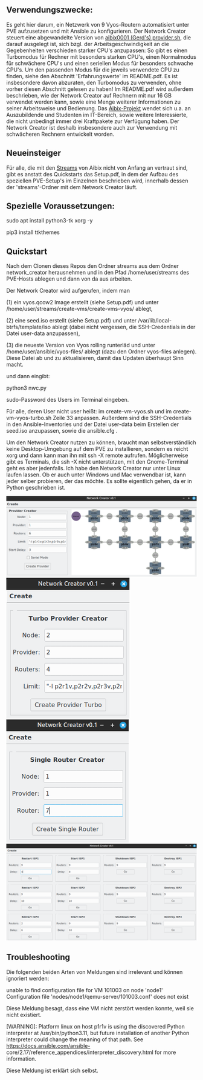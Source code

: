 ## Verwendungszwecke:

Es geht hier darum, ein Netzwerk von 9 Vyos-Routern automatisiert unter PVE aufzusetzen und mit Ansible zu konfigurieren. Der Network Creator steuert eine abgewandelte Version von [aibix0001 (Gerd's) provider.sh](https://github.com/aibix0001/aasil), die darauf ausgelegt ist, sich bzgl. der Arbeitsgeschwindigkeit an die Gegebenheiten verschieden starker CPU's anzupassen: So gibt es einen Turbomodus für Rechner mit besonders starken CPU's, einen Normalmodus für schwächere CPU's und einen seriellen Modus für besonders schwache CPU's. Um den passenden Modus für die jeweils verwendete CPU zu finden, siehe den Abschnitt 'Erfahrungswerte' im README.pdf. Es ist insbesondere davon abzuraten, den Turbomodus zu verwenden, ohne vorher diesen Abschnitt gelesen zu haben! Im README.pdf wird außerdem beschrieben, wie der Network Creator auf Rechnern mit nur 16 GB verwendet werden kann, sowie eine Menge weiterer Informationen zu seiner Arbeitsweise und Bedienung. Das [Aibix-Projekt](https://www.twitch.tv/aibix0001) wendet sich u.a. an Auszubildende und Studenten im IT-Bereich, sowie weitere Interessierte, die nicht unbedingt immer drei Kraftpakete zur Verfügung haben. Der Network Creator ist deshalb insbesondere auch zur Verwendung mit schwächeren Rechnern entwickelt worden.


## Neueinsteiger

Für alle, die mit den [Streams](https://github.com/aibix0001/streams) von Aibix nicht von Anfang an vertraut sind, gibt es anstatt des Quickstarts das Setup.pdf, in dem der Aufbau des speziellen PVE-Setup's im Einzelnen beschrieben wird, innerhalb dessen der 'streams'-Ordner mit dem Network Creator läuft.


## Spezielle Voraussetzungen:

sudo apt install python3-tk xorg -y

pip3 install ttkthemes


## Quickstart

Nach dem Clonen dieses Repos den Ordner streams aus dem Ordner network_creator herausnehmen und in den Pfad /home/user/streams des PVE-Hosts ablegen und dann von da aus arbeiten.

Der Network Creator wird aufgerufen, indem man 

(1) ein vyos.qcow2 Image erstellt (siehe Setup.pdf) und unter /home/user/streams/create-vms/create-vms-vyos/ ablegt,

(2) eine seed.iso erstellt (siehe Setup.pdf) und unter /var/lib/local-btrfs/template/iso ablegt (dabei nicht vergessen, die SSH-Credentials in der Datei user-data anzupassen),

(3) die neueste Version von Vyos rolling runterläd und unter /home/user/ansible/vyos-files/ ablegt (dazu den Ordner vyos-files anlegen). Diese Datei ab und zu aktualisieren, damit das Updaten überhaupt Sinn macht.

und dann eingibt: 

python3 nwc.py

sudo-Password des Users im Terminal eingeben.

Für alle, deren User nicht user heißt: im create-vm-vyos.sh und im create-vm-vyos-turbo.sh Zeile 33 anpassen. Außerdem sind die SSH-Credentials in den Ansible-Inventories und der Datei user-data beim Erstellen der seed.iso anzupassen, sowie die ansible.cfg .

Um den Network Creator nutzen zu können, braucht man selbstverständlich keine Desktop-Umgebung auf dem PVE zu installieren, sondern es reicht xorg und dann kann man ihn mit ssh -X remote aufrufen. Möglicherweise gibt es Terminals, die ssh -X nicht unterstützen, mit den Gnome-Terminal geht es aber jedenfalls. Ich habe den Network Creator nur unter Linux laufen lassen. Ob er auch unter Windows und Mac verwendbar ist, kann jeder selber probieren, der das möchte. Es sollte eigentlich gehen, da er in Python geschrieben ist.

![foto1](Bilder/foto1.png)
![foto2](Bilder/foto2.png)
![foto3](Bilder/foto3.png)
![foto4](Bilder/foto4.png)

## Troubleshooting

Die folgenden beiden Arten von Meldungen sind irrelevant und können ignoriert werden:

unable to find configuration file for VM 101003 on node 'node1'
Configuration file 'nodes/node1/qemu-server/101003.conf' does not exist

Diese Meldung besagt, dass eine VM nicht zerstört werden konnte, weil sie nicht existiert.

[WARNING]: Platform linux on host p1r1v is using the discovered Python
interpreter at /usr/bin/python3.11, but future installation of another Python
interpreter could change the meaning of that path. See
https://docs.ansible.com/ansible-
core/2.17/reference_appendices/interpreter_discovery.html for more information.

Diese Meldung ist erklärt sich selbst.

